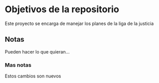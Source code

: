 # Objetivos de la repositorio

Este proyecto se encarga de manejar los planes de la liga de la justicia


## Notas
Pueden hacer lo que quieran...

### Mas notas
Estos cambios son nuevos
